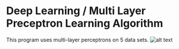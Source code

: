 # Deep Learning / Multi Layer Preceptron Learning Algorithm
This program uses multi-layer perceptrons on 5 data sets.
![alt text](http://url/to/img.png)
